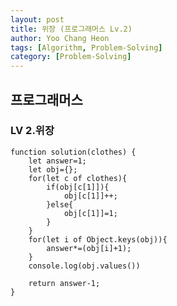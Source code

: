 ```yaml
---
layout: post
title: 위장 (프로그래머스 Lv.2)
author: Yoo Chang Heon
tags: [Algorithm, Problem-Solving]
category: [Problem-Solving]
---
```


## 프로그래머스

### LV 2.위장

    function solution(clothes) {
        let answer=1;
        let obj={};
        for(let c of clothes){
            if(obj[c[1]]){
                obj[c[1]]++;
            }else{
                obj[c[1]]=1;
            }
        }
        for(let i of Object.keys(obj)){
            answer*=(obj[i]+1);
        }
        console.log(obj.values())

        return answer-1;
    }
